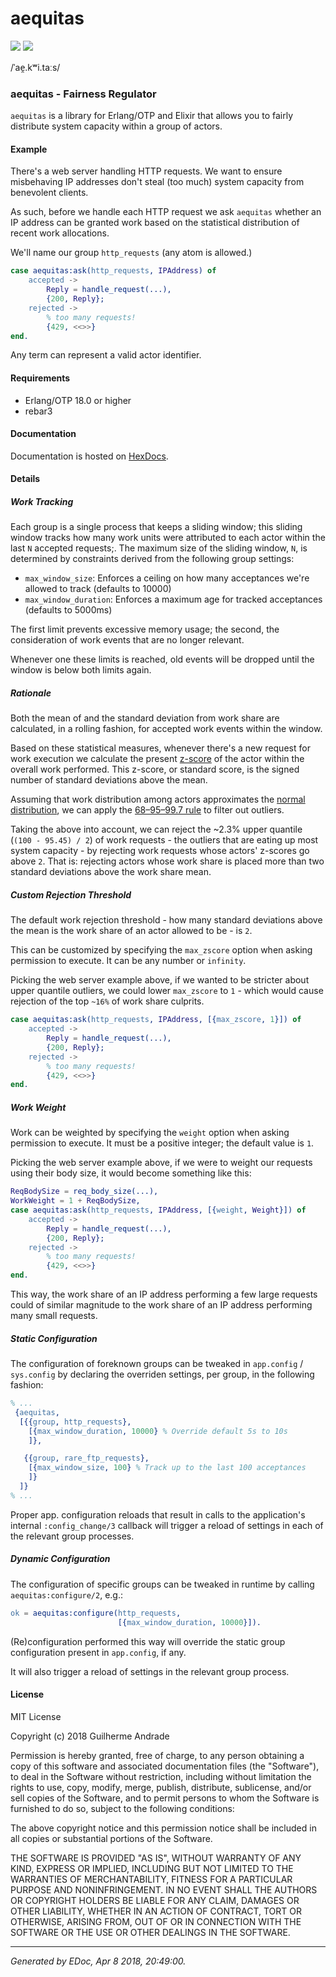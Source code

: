 # aequitas

[![](https://img.shields.io/hexpm/v/aequitas.svg?style=flat)](https://hex.pm/packages/aequitas)
[![](https://travis-ci.org/g-andrade/aequitas.png?branch=master)](https://travis-ci.org/g-andrade/aequitas)

/ˈae̯.kʷi.taːs/

### <span id="aequitas_-_Fairness_Regulator">aequitas - Fairness Regulator</span>

`aequitas` is a library for Erlang/OTP and Elixir that allows you to
fairly distribute system capacity within a group of actors.

#### <span id="Example">Example</span>

There's a web server handling HTTP requests. We want to ensure
misbehaving IP addresses don't steal (too much) system capacity from
benevolent clients.

As such, before we handle each HTTP request we ask `aequitas` whether an
IP address can be granted work based on the statistical distribution of
recent work allocations.

We'll name our group `http_requests` (any atom is allowed.)

``` erlang
case aequitas:ask(http_requests, IPAddress) of
    accepted ->
        Reply = handle_request(...),
        {200, Reply};
    rejected ->
        % too many requests!
        {429, <<>>}
end.
```

Any term can represent a valid actor identifier.

#### <span id="Requirements">Requirements</span>

  - Erlang/OTP 18.0 or higher
  - rebar3

#### <span id="Documentation">Documentation</span>

Documentation is hosted on [HexDocs](https://hexdocs.pm/aequitas/).

#### <span id="Details">Details</span>

##### <span id="Work_Tracking">Work Tracking</span>

Each group is a single process that keeps a sliding window; this sliding
window tracks how many work units were attributed to each actor within
the last `N` accepted requests;. The maximum size of the sliding window,
`N`, is determined by constraints derived from the following group
settings:

  - `max_window_size`: Enforces a ceiling on how many acceptances we're
    allowed to track (defaults to 10000)
  - `max_window_duration`: Enforces a maximum age for tracked
    acceptances (defaults to 5000ms)

The first limit prevents excessive memory usage; the second, the
consideration of work events that are no longer relevant.

Whenever one these limits is reached, old events will be dropped until
the window is below both limits again.

##### <span id="Rationale">Rationale</span>

Both the mean of and the standard deviation from work share are
calculated, in a rolling fashion, for accepted work events within the
window.

Based on these statistical measures, whenever there's a new request for
work execution we calculate the present
[z-score](https://en.wikipedia.org/wiki/Standard_score) of the actor
within the overall work performed. This z-score, or standard score, is
the signed number of standard deviations above the mean.

Assuming that work distribution among actors approximates the [normal
distribution](https://en.wikipedia.org/wiki/Normal_distribution), we can
apply the [68–95–99.7
rule](https://en.wikipedia.org/wiki/68%E2%80%9395%E2%80%9399.7_rule) to
filter out outliers.

Taking the above into account, we can reject the ~2.3% upper quantile
(`(100 - 95.45) / 2`) of work requests - the outliers that are eating up
most system capacity - by rejecting work requests whose actors' z-scores
go above `2`. That is: rejecting actors whose work share is placed more
than two standard deviations above the work share
mean.

##### <span id="Custom_Rejection_Threshold">Custom Rejection Threshold</span>

The default work rejection threshold - how many standard deviations
above the mean is the work share of an actor allowed to be - is `2`.

This can be customized by specifying the `max_zscore` option when asking
permission to execute. It can be any number or `infinity`.

Picking the web server example above, if we wanted to be stricter about
upper quantile outliers, we could lower `max_zscore` to `1` - which
would cause rejection of the top `~16%` of work share culprits.

``` erlang
case aequitas:ask(http_requests, IPAddress, [{max_zscore, 1}]) of
    accepted ->
        Reply = handle_request(...),
        {200, Reply};
    rejected ->
        % too many requests!
        {429, <<>>}
end.
```

##### <span id="Work_Weight">Work Weight</span>

Work can be weighted by specifying the `weight` option when asking
permission to execute. It must be a positive integer; the default value
is `1`.

Picking the web server example above, if we were to weight our requests
using their body size, it would become something like this:

``` erlang
ReqBodySize = req_body_size(...),
WorkWeight = 1 + ReqBodySize,
case aequitas:ask(http_requests, IPAddress, [{weight, Weight}]) of
    accepted ->
        Reply = handle_request(...),
        {200, Reply};
    rejected ->
        % too many requests!
        {429, <<>>}
end.
```

This way, the work share of an IP address performing a few large
requests could of similar magnitude to the work share of an IP address
performing many small requests.

##### <span id="Static_Configuration">Static Configuration</span>

The configuration of foreknown groups can be tweaked in `app.config` /
`sys.config` by declaring the overriden settings, per group, in the
following fashion:

``` erlang
% ...
 {aequitas,
  [{{group, http_requests},
    [{max_window_duration, 10000} % Override default 5s to 10s
    ]},

   {{group, rare_ftp_requests},
    [{max_window_size, 100} % Track up to the last 100 acceptances
    ]}
  ]}
% ...
```

Proper app. configuration reloads that result in calls to the
application's internal `:config_change/3` callback will trigger a reload
of settings in each of the relevant group processes.

##### <span id="Dynamic_Configuration">Dynamic Configuration</span>

The configuration of specific groups can be tweaked in runtime by
calling `aequitas:configure/2`, e.g.:

``` erlang
ok = aequitas:configure(http_requests,
                        [{max_window_duration, 10000}]).
```

(Re)configuration performed this way will override the static group
configuration present in `app.config`, if any.

It will also trigger a reload of settings in the relevant group process.

#### <span id="License">License</span>

MIT License

Copyright (c) 2018 Guilherme Andrade

Permission is hereby granted, free of charge, to any person obtaining a
copy of this software and associated documentation files (the
"Software"), to deal in the Software without restriction, including
without limitation the rights to use, copy, modify, merge, publish,
distribute, sublicense, and/or sell copies of the Software, and to
permit persons to whom the Software is furnished to do so, subject to
the following conditions:

The above copyright notice and this permission notice shall be included
in all copies or substantial portions of the Software.

THE SOFTWARE IS PROVIDED "AS IS", WITHOUT WARRANTY OF ANY KIND, EXPRESS
OR IMPLIED, INCLUDING BUT NOT LIMITED TO THE WARRANTIES OF
MERCHANTABILITY, FITNESS FOR A PARTICULAR PURPOSE AND NONINFRINGEMENT.
IN NO EVENT SHALL THE AUTHORS OR COPYRIGHT HOLDERS BE LIABLE FOR ANY
CLAIM, DAMAGES OR OTHER LIABILITY, WHETHER IN AN ACTION OF CONTRACT,
TORT OR OTHERWISE, ARISING FROM, OUT OF OR IN CONNECTION WITH THE
SOFTWARE OR THE USE OR OTHER DEALINGS IN THE
SOFTWARE.

-----

*Generated by EDoc, Apr 8 2018, 20:49:00.*
